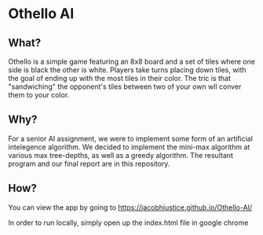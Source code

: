 # Othello AI

## What?

Othello is a simple game featuring an 8x8 board and a set of tiles where one side is black the other is white. Players take turns placing down tiles, with the goal of ending up with the most tiles in their color. The tric is that "sandwiching" the opponent's tiles between two of your own wll conver them to your color.

## Why?

For a senior AI assignment, we were to implement some form of an artificial intelegence algorithm. We decided to implement the mini-max algorithm at various max tree-depths, as well as a greedy algorithm. The resultant program and our final report are in this repository.

## How?

You can view the app by going to https://jacobhjustice.github.io/Othello-AI/

In order to run locally, simply open up the index.html file in google chrome 
